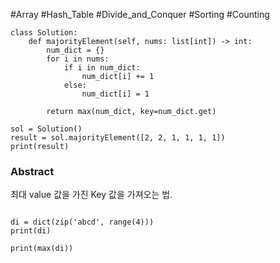 #Array #Hash_Table #Divide_and_Conquer #Sorting #Counting

```run-python
class Solution:
    def majorityElement(self, nums: list[int]) -> int:
        num_dict = {}
        for i in nums:
            if i in num_dict:
                num_dict[i] += 1
            else:
                num_dict[i] = 1
        
        return max(num_dict, key=num_dict.get)

sol = Solution()
result = sol.majorityElement([2, 2, 1, 1, 1, 1])
print(result)
```
### Abstract
최대 value 값을 가진 Key 값을 가져오는 법.
```run-python

di = dict(zip('abcd', range(4)))
print(di)

print(max(di))

```
